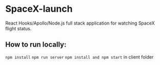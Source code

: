 # SpaceX-launch

React Hooks/Apollo/Node.js full stack application for watching SpaceX flight status.

## How to run locally:

`npm install` 
`npm run server`
`npm install and npm start` in client folder
